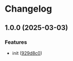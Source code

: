 # Changelog

## 1.0.0 (2025-03-03)


### Features

* init ([929d8c0](https://github.com/arturshadnik/test-release/commit/929d8c0e69acd41a2b79b6371a2a390fcb2f6494))
